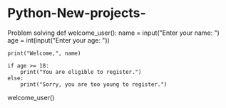 # Python-New-projects-
Problem solving 
def welcome_user():
    name = input("Enter your name: ")
    age = int(input("Enter your age: "))

    print("Welcome,", name)

    if age >= 18:
        print("You are eligible to register.")
    else:
        print("Sorry, you are too young to register.")

welcome_user()
